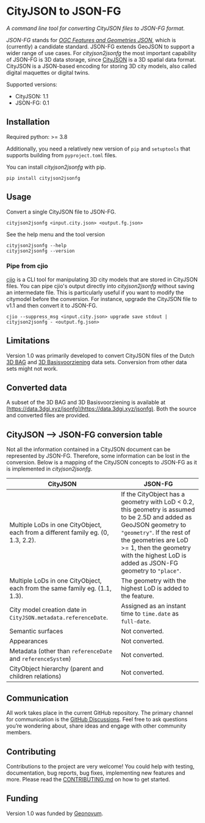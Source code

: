 # CityJSON to JSON-FG

*A command line tool for converting CityJSON files to JSON-FG format.*

*JSON-FG* stands for [*OGC Features and Geometries JSON*](https://github.com/opengeospatial/ogc-feat-geo-json), which is (currently) a candidate standard.
JSON-FG extends GeoJSON to support a wider range of use cases.
For *cityjson2jsonfg* the most important capability of JSON-FG is 3D data storage, since [CityJSON](https://www.cityjson.org/) is a 3D spatial data format.
CityJSON is a JSON-based encoding for storing 3D city models, also called digital maquettes or digital twins.

Supported versions:

- CityJSON: 1.1
- JSON-FG: 0.1

## Installation

Required python: >= 3.8

Additionally, you need a relatively new version of `pip` and `setuptools` that supports building from `pyproject.toml` files.

You can install *cityjson2jsonfg* with pip.

```shell
pip install cityjson2jsonfg
```

## Usage

Convert a single CityJSON file to JSON-FG.

```shell
cityjson2jsonfg <input.city.json> <output.fg.json>
```

See the help menu and the tool version

```shell
cityjson2jsonfg --help
cityjson2jsonfg --version
```

### Pipe from cjio

[cjio]() is a CLI tool for manipulating 3D city models that are stored in CityJSON files.
You can pipe cjio's output directly into *cityjson2jsonfg* without saving an intermedate file.
This is particularly useful if you want to modify the citymodel before the conversion.
For instance, upgrade the CityJSON file to v1.1 and then convert it to JSON-FG.

```shell
cjio --suppress_msg <input.city.json> upgrade save stdout | cityjson2jsonfg - <output.fg.json>
```

## Limitations

Version 1.0 was primarily developed to convert CityJSON files of the Dutch [3D BAG](https://3dbag.nl/en/viewer) and [3D Basisvoorziening](https://www.pdok.nl/introductie/-/article/3d-basisvoorziening-1) data sets.
Conversion from other data sets might not work.

## Converted data

A subset of the 3D BAG and 3D Basisvoorziening is available at [https://data.3dgi.xyz/jsonfg](https://data.3dgi.xyz/jsonfg).
Both the source and converted files are provided.

## CityJSON --> JSON-FG conversion table

Not all the information contained in a CityJSON document can be represented by JSON-FG.
Therefore, some information can be lost in the conversion.
Below is a mapping of the CityJSON concepts to JSON-FG as it is implemented in *cityjson2jsonfg*.

| CityJSON                                                                         | JSON-FG                                                                                                                                                                                                                                                           |
|----------------------------------------------------------------------------------|-------------------------------------------------------------------------------------------------------------------------------------------------------------------------------------------------------------------------------------------------------------------|
| Multiple LoDs in one CityObject, each from a different family eg. (0, 1.3, 2.2). | If the CityObject has a geometry with LoD < 0.2, this geometry is assumed to be 2.5D and added as GeoJSON geometry to `"geometry"`. If the rest of the geometries are LoD >= 1, then the geometry with the highest LoD is added as JSON-FG geometry to `"place"`. |
| Multiple LoDs in one CityObject, each from the same family eg. (1.1, 1.3).       | The geometry with the highest LoD is added to the feature.                                                                                                                                                                                                        |
| City model creation date in `CityJSON.metadata.referenceDate`.                   | Assigned as an instant time to `time.date` as `full-date`.                                                                                                                                                                                                        |
| Semantic surfaces                                                                | Not converted.                                                                                                                                                                                                                                                    |
| Appearances                                                                      | Not converted.                                                                                                                                                                                                                                                    |
| Metadata (other than `referenceDate` and `referenceSystem`)                      | Not converted.                                                                                                                                                                                                                                                    |
| CityObject hierarchy (parent and children relations)                             | Not converted.                                                                                                                                                                                                                                                    |

## Communication

All work takes place in the current GitHub repository.
The primary channel for communication is the [GitHub Discussions](https://github.com/3DGI/cityjson2jsonfg/discussions).
Feel free to ask questions you’re wondering about, share ideas and engage with other community members.

## Contributing

Contributions to the project are very welcome!
You could help with testing, documentation, bug reports, bug fixes, implementing new features and more.
Please read the [CONTRIBUTING.md](https://github.com/3DGI/cityjson2jsonfg/blob/master/CONTRIBUTING.md) on how to get started.

## Funding

Version 1.0 was funded by [Geonovum](https://www.geonovum.nl/).